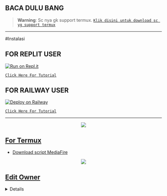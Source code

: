## BACA DULU BANG

> **Warning**: Sc nya gk support termux. [`Klik disini untuk download sc yg support termux`](https://github.com/zeeone-ofc/Haruka-Md#For-Termux)

-----------------------------------------------------
#Instalasi
## FOR REPLIT USER
[![Run on Repl.it](https://repl.it/badge/github/zeeone-ofc/Haruka-Md)](https://repl.it/github/zeeone-ofc/Haruka-Md)

[`Click Here For Tutorial`](https://youtu.be/jom_scHK09c)<br>

## FOR RAILWAY USER 

[![Deploy on Railway](https://railway.app/button.svg)](https://railway.app/new/template?template=https%3A%2F%2Fgithub.com%2Fzeeone-ofc%2FAlphabot-Md)

[`Click Here For Tutorial`](https://youtu.be/BqRauxohbLg)<br>

----------

<p align="center">
  <a href="https://youtu.be/BqRauxohbLg"><img src="https://telegra.ph/file/ba58c4ad1b43bc285f16b.jpg" />
</p>

## For Termux
- [Download script MediaFire](https://youtu.be/H28_Yf0rDjE)

<p align="center">
<a href="https://youtu.be/H28_Yf0rDjE"><img src="https://telegra.ph/file/7ad8863608d7abffdec01.jpg" />
</p>

## Edit Owner 

<details>
    <summary> <b>Edit Owner Config.json</b></summary><br/>

```ts
{
    "ownerNumber": ["6285706176379@s.whatsapp.net","6285706176379@s.whatsapp.net"],
    "ownerName": "Faril-Botz",
    "instagram" : "https://instagram.com/kotaro_cans",
    "botName": "Faril-Botz",
    "footer": "©FarilBotz",
    "sessionName": "session",
    "pathimg": "./media/Faril.jpg",
    "BotKey": "Gsyt6jRJ",
    "auto_welcomeMsg": true,
    "auto_leaveMsg": true,    
    "autobio": true,
    "anticall": true,
    "autorespond": false,
    "autoblok212": true,
    "autoread": true,
    "gamewaktu": 90,
    "limitCount": 25,
    "gcount": {
        "prem": 1000,
        "user": 15
    }
}
```

## Donate
- [Saweria](Chat Owner Aja Kak) 
- [Dana](Chat Owner Aja Kak) 
- [Ovo](Chat Owner Aja Kak) 

# Official Group
- [Group 1](https://chat.whatsapp.com/HrSt501wEprJ6YdWMAX0P2)
